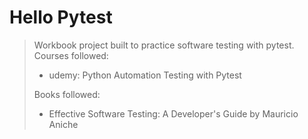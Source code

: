 # Hello Pytest

> Workbook project built to practice software testing with pytest.
> Courses followed:
>
> - udemy: Python Automation Testing with Pytest
>
> Books followed:
>
> - Effective Software Testing: A Developer's Guide by Mauricio Aniche
